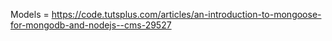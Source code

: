 

Models = https://code.tutsplus.com/articles/an-introduction-to-mongoose-for-mongodb-and-nodejs--cms-29527
